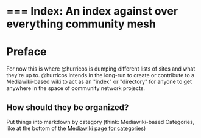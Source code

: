===
Index: An index against over everything community mesh
===

# Preface
For now this is where @hurricos is dumping different lists of sites
and what they're up to. @hurricos intends in the long-run to create or
contribute to a Mediawiki-based wiki to act as an "index" or
"directory" for anyone to get anywhere in the space of community
network projects.

## How should they be organized?
Put things into markdown by category (think: Mediawiki-based
Categories, like at the bottom of the [Mediawiki page for
categories](https://www.mediawiki.org/wiki/Help:Categories))

